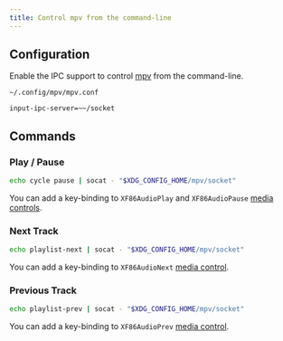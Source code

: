```yaml
---
title: Control mpv from the command-line
---
```


## Configuration

Enable the IPC support to control [mpv] from the command-line.

`~/.config/mpv/mpv.conf`

```
input-ipc-server=~~/socket
```

## Commands

### Play / Pause

``` sh
echo cycle pause | socat - "$XDG_CONFIG_HOME/mpv/socket"
```

You can add a key-binding to `XF86AudioPlay` and `XF86AudioPause` [media controls].

### Next Track

``` sh
echo playlist-next | socat - "$XDG_CONFIG_HOME/mpv/socket"
```

You can add a key-binding to `XF86AudioNext` [media control][Media controls].

### Previous Track

``` sh
echo playlist-prev | socat - "$XDG_CONFIG_HOME/mpv/socket"
```

You can add a key-binding to `XF86AudioPrev` [media control][Media controls].

[mpv]: https://mpv.io
[Media controls]: https://cgit.freedesktop.org/xorg/proto/x11proto/tree/XF86keysym.h
